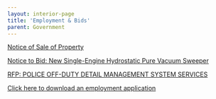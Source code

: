 ```yaml
---
layout: interior-page
title: 'Employment & Bids'
parent: Government
---
```


[Notice of Sale of Property](https://storage.googleapis.com/static.rutherford-nj.com/finance/Employment/Notice%20of%20Sale%20of%20Property%20(1).pdf)

[Notice to Bid: New Single-Engine Hydrostatic Pure Vacuum Sweeper](https://storage.googleapis.com/static.rutherford-nj.com/finance/Employment/2018%20Street%20Sweeper%20Advertisement%20rev.pdf)

[RFP: POLICE OFF-DUTY DETAIL MANAGEMENT SYSTEM
SERVICES](https://storage.googleapis.com/static.rutherford-nj.com/finance/Employment/Police%20Off%20Duty%20Detail%20Management%20System.pdf)

[Click here to download an employment application](https://storage.googleapis.com/static.rutherford-nj.com/borough-clerk/permits-licenses/Employment%20Application.pdf)
